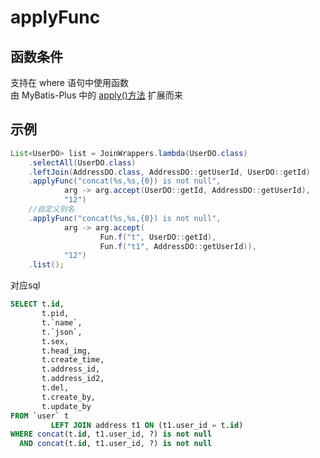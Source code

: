 # applyFunc <Badge type="tip" text="1.4.13+" vertical="top" />

## 函数条件

支持在 where 语句中使用函数  
由 MyBatis-Plus 中的 [apply()方法](https://baomidou.com/guides/wrapper/#apply) 扩展而来

## 示例

```java
List<UserDO> list = JoinWrappers.lambda(UserDO.class)
    .selectAll(UserDO.class)
    .leftJoin(AddressDO.class, AddressDO::getUserId, UserDO::getId)
    .applyFunc("concat(%s,%s,{0}) is not null",
            arg -> arg.accept(UserDO::getId, AddressDO::getUserId),
            "12")
    //自定义别名
    .applyFunc("concat(%s,%s,{0}) is not null",
            arg -> arg.accept(
                    Fun.f("t", UserDO::getId),
                    Fun.f("t1", AddressDO::getUserId)),
            "12")
    .list();
```

对应sql

```sql
SELECT t.id,
       t.pid,
       t.`name`,
       t.`json`,
       t.sex,
       t.head_img,
       t.create_time,
       t.address_id,
       t.address_id2,
       t.del,
       t.create_by,
       t.update_by
FROM `user` t
         LEFT JOIN address t1 ON (t1.user_id = t.id)
WHERE concat(t.id, t1.user_id, ?) is not null
  AND concat(t.id, t1.user_id, ?) is not null
```


